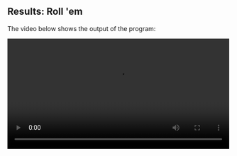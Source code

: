 ## Results:  Roll 'em ##

The video below shows the output of the program:

<video width="500" controls>
<source src="http://www.kleinmann.com/packets/MC%20Boards_Arduino/Projects/Water_Cannon/images/VID_20160911_174338969.mp4" type="video/mp4"></video>

